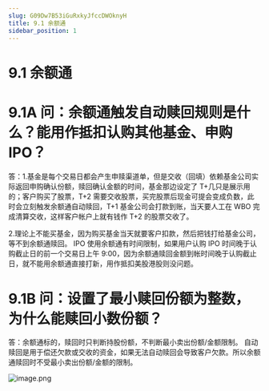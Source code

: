```yaml
---
slug: G09Dw7B53iGuRxkyJfccDWOknyH
title: 9.1 余额通
sidebar_position: 1
---
```



# 9.1 余额通


# 9.1A 问：余额通触发自动赎回规则是什么？能用作抵扣认购其他基金、申购 IPO？


答：1.基金是每个交易日都会产生申赎渠道单，但是交收（回填）依赖基金公司实际返回申购确认份额，赎回确认金额的时间，基金那边设定了 T+几只是展示用的；客户购买了股票，T+2 需要交收股票，买完股票后现金可提会变成负数，此时会立刻触发余额通自动赎回，T+1 基金公司会打款到账，当天要人工在 WBO 完成清算交收，这样客户帐户上就有钱作 T+2 的股票交收了。


2.理论上不能买基金，因为购买基金当天就要客户扣款，然后把钱打给基金公司，等不到余额通赎回。 IPO 使用余额通有时间限制，如果用户认购 IPO 时间晚于认购截止日的前一个交易日上午 9:00，因为余额通赎回金额到帐时间晚于认购截止日，就不能用余额通直接打新，用作抵扣美股港股则没问题。


# 9.1B 问：设置了最小赎回份额为整数，为什么能赎回小数份额？


答：余额通标的，赎回时只判断持股份额，不判断最小卖出份额/金额限制。
自动赎回是用于偿还欠款或交收的资金，如果无法自动赎回会导致客户欠款。所以余额通赎回时不受最小卖出份额/金额的限制。


![image.png](/assets/7e5a590209cabe91b6a18895f361846b.png)

